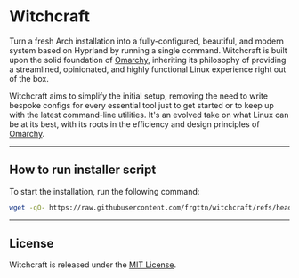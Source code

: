 # Witchcraft

Turn a fresh Arch installation into a fully-configured, beautiful, and modern system based on Hyprland by running a single command. Witchcraft is built upon the solid foundation of [Omarchy](https://omarchy.org), inheriting its philosophy of providing a streamlined, opinionated, and highly functional Linux experience right out of the box.

Witchcraft aims to simplify the initial setup, removing the need to write bespoke configs for every essential tool just to get started or to keep up with the latest command-line utilities. It's an evolved take on what Linux can be at its best, with its roots in the efficiency and design principles of [Omarchy](https://omarchy.org).

---

## How to run installer script

To start the installation, run the following command:

```sh
wget -qO- https://raw.githubusercontent.com/frgttn/witchcraft/refs/heads/master/boot.sh | bash
```

---

## License

Witchcraft is released under the [MIT License](https://opensource.org/licenses/MIT).
